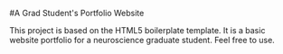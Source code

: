 #A Grad Student's Portfolio Website

This project is based on the HTML5 boilerplate template. It is a basic website portfolio for a
neuroscience graduate student. Feel free to use.
